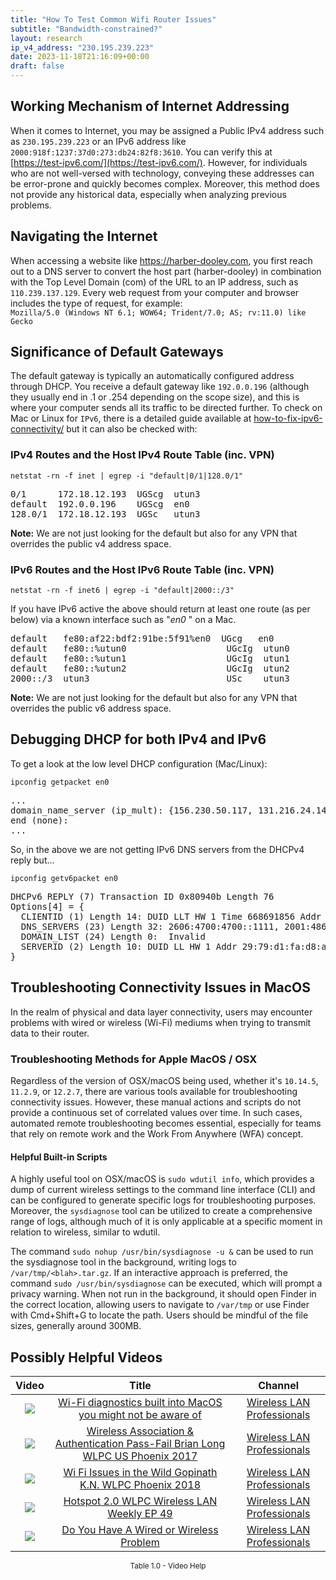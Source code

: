 ```yaml
---
title: "How To Test Common Wifi Router Issues"
subtitle: "Bandwidth-constrained?"
layout: research
ip_v4_address: "230.195.239.223"
date: 2023-11-18T21:16:09+00:00
draft: false
---
```


## Working Mechanism of Internet Addressing

When it comes to Internet, you may be assigned a Public IPv4 address such as ```230.195.239.223``` or an IPv6 address like ```2000:918f:1237:37d0:273:db24:82f8:3610```. You can verify this at [https://test-ipv6.com/](https://test-ipv6.com/). However, for individuals who are not well-versed with technology, conveying these addresses can be error-prone and quickly becomes complex. Moreover, this method does not provide any historical data, especially when analyzing previous problems.
## Navigating the Internet
When accessing a website like https://harber-dooley.com, you first reach out to a DNS server to convert the host part (harber-dooley) in combination with the Top Level Domain (com) of the URL to an IP address, such as ```110.239.137.129```. Every web request from your computer and browser includes the type of request, for example: <br>```Mozilla/5.0 (Windows NT 6.1; WOW64; Trident/7.0; AS; rv:11.0) like Gecko```
## Significance of Default Gateways
The default gateway is typically an automatically configured address through DHCP. You receive a default gateway like ```192.0.0.196``` (although they usually end in .1 or .254 depending on the scope size), and this is where your computer sends all its traffic to be directed further. To check on Mac or Linux for ```IPv6```, there is a detailed guide available at [how-to-fix-ipv6-connectivity/](/blog/how-to-fix-ipv6-connectivity/) but it can also be checked with: <br>
### IPv4 Routes and the Host IPv4 Route Table (inc. VPN)
```netstat -rn -f inet | egrep -i "default|0/1|128.0/1"```

<pre>
0/1      172.18.12.193  UGScg  utun3
default  192.0.0.196    UGScg  en0
128.0/1  172.18.12.193  UGSc   utun3</pre>

**Note:** We are not just looking for the default but also for any VPN that overrides the public v4 address space.

### IPv6 Routes and the Host IPv6 Route Table (inc. VPN)
```netstat -rn -f inet6 | egrep -i "default|2000::/3"```

If you have IPv6 active the above should return at least one route (as per below) via a known interface such as "_en0_ " on a Mac. 

<pre>
default   fe80:af22:bdf2:91be:5f91%en0  UGcg   en0
default   fe80::%utun0                   UGcIg  utun0
default   fe80::%utun1                   UGcIg  utun1
default   fe80::%utun2                   UGcIg  utun2
2000::/3  utun3                          USc    utun3</pre>

**Note:** We are not just looking for the default but also for any VPN that overrides the public v6 address space.
<br>

## Debugging DHCP for both IPv4 and IPv6

To get a look at the low level DHCP configuration (Mac/Linux): 

```ipconfig getpacket en0```

<pre>
...
domain_name_server (ip_mult): {156.230.50.117, 131.216.24.142}
end (none):
...</pre>

So, in the above we are not getting IPv6 DNS servers from the DHCPv4 reply but...

```ipconfig getv6packet en0```

<pre>
DHCPv6 REPLY (7) Transaction ID 0x80940b Length 76
Options[4] = {
  CLIENTID (1) Length 14: DUID LLT HW 1 Time 668691856 Addr b9:d0:e7:1c:e5:95
  DNS_SERVERS (23) Length 32: 2606:4700:4700::1111, 2001:4860:4860::8844
  DOMAIN_LIST (24) Length 0:  Invalid
  SERVERID (2) Length 10: DUID LL HW 1 Addr 29:79:d1:fa:d8:a5
}</pre>




## Troubleshooting Connectivity Issues in MacOS
In the realm of physical and data layer connectivity, users may encounter problems with wired or wireless (Wi-Fi) mediums when trying to transmit data to their router.
### Troubleshooting Methods for Apple MacOS / OSX
Regardless of the version of OSX/macOS being used, whether it's ```10.14.5```, ```11.2.9```, or ```12.2.7```, there are various tools available for troubleshooting connectivity issues. However, these manual actions and scripts do not provide a continuous set of correlated values over time. In such cases, automated remote troubleshooting becomes essential, especially for teams that rely on remote work and the Work From Anywhere (WFA) concept.
#### Helpful Built-in Scripts
A highly useful tool on OSX/macOS is ```sudo wdutil info```, which provides a dump of current wireless settings to the command line interface (CLI) and can be configured to generate specific logs for troubleshooting purposes. Moreover, the ```sysdiagnose``` tool can be utilized to create a comprehensive range of logs, although much of it is only applicable at a specific moment in relation to wireless, similar to wdutil.

The command ```sudo nohup /usr/bin/sysdiagnose -u &``` can be used to run the sysdiagnose tool in the background, writing logs to ```/var/tmp/<blah>.tar.gz```. If an interactive approach is preferred, the command ```sudo /usr/bin/sysdiagnose``` can be executed, which will prompt a privacy warning. When not run in the background, it should open Finder in the correct location, allowing users to navigate to ```/var/tmp``` or use Finder with Cmd+Shift+G to locate the path. Users should be mindful of the file sizes, generally around 300MB.
## Possibly Helpful Videos

<link href="/plugins/lity/css/lity.min.css" rel="stylesheet">
<script src="/plugins/lity/js/lity.min.js"></script>
<div class="table1-start"></div>

|Video | Title | Channel |
| :---: | :---: | :---: |
|<a href="https://www.youtube.com/watch?v=kBEcRYe9gRw" data-lity><img src="https://i.ytimg.com/vi/kBEcRYe9gRw/default.jpg" class="img-fluid"></a>|<a href="https://www.youtube.com/watch?v=kBEcRYe9gRw" data-lity>Wi-Fi diagnostics built into MacOS you might not be aware of</a>|<a target="_blank" href="https://www.youtube.com/channel/UCIzBSS46vcqhwmBZ7ZpY-yg" >Wireless LAN Professionals</a>|
|<a href="https://www.youtube.com/watch?v=EWURmcra5_4" data-lity><img src="https://i.ytimg.com/vi/EWURmcra5_4/default.jpg" class="img-fluid"></a>|<a href="https://www.youtube.com/watch?v=EWURmcra5_4" data-lity>Wireless Association &amp; Authentication Pass-Fail   Brian Long   WLPC US Phoenix 2017</a>|<a target="_blank" href="https://www.youtube.com/channel/UCIzBSS46vcqhwmBZ7ZpY-yg" >Wireless LAN Professionals</a>|
|<a href="https://www.youtube.com/watch?v=XIgyJ0f8Zl4" data-lity><img src="https://i.ytimg.com/vi/XIgyJ0f8Zl4/default.jpg" class="img-fluid"></a>|<a href="https://www.youtube.com/watch?v=XIgyJ0f8Zl4" data-lity>Wi Fi Issues in the Wild   Gopinath K.N.   WLPC Phoenix 2018</a>|<a target="_blank" href="https://www.youtube.com/channel/UCIzBSS46vcqhwmBZ7ZpY-yg" >Wireless LAN Professionals</a>|
|<a href="https://www.youtube.com/watch?v=rjE-BEVlS-0" data-lity><img src="https://i.ytimg.com/vi/rjE-BEVlS-0/default.jpg" class="img-fluid"></a>|<a href="https://www.youtube.com/watch?v=rjE-BEVlS-0" data-lity>Hotspot 2.0   WLPC Wireless LAN Weekly EP 49</a>|<a target="_blank" href="https://www.youtube.com/channel/UCIzBSS46vcqhwmBZ7ZpY-yg" >Wireless LAN Professionals</a>|
|<a href="https://www.youtube.com/watch?v=AJ29knJ5Rsk" data-lity><img src="https://i.ytimg.com/vi/AJ29knJ5Rsk/default.jpg" class="img-fluid"></a>|<a href="https://www.youtube.com/watch?v=AJ29knJ5Rsk" data-lity>Do You Have A Wired or Wireless Problem</a>|<a target="_blank" href="https://www.youtube.com/channel/UCIzBSS46vcqhwmBZ7ZpY-yg" >Wireless LAN Professionals</a>|

<center><small>Table 1.0 - Video Help</small></center>
 <br>
<div class="table1-end"></div>
<script type="text/javascript">
(function() {
    $('div.table1-start').nextUntil('div.table1-end', 'table').addClass('table thead-dark table-striped table-responsive rounded').attr('id', 't1');
    $('#t1').find('thead').addClass('thead-dark');
})();
</script>
